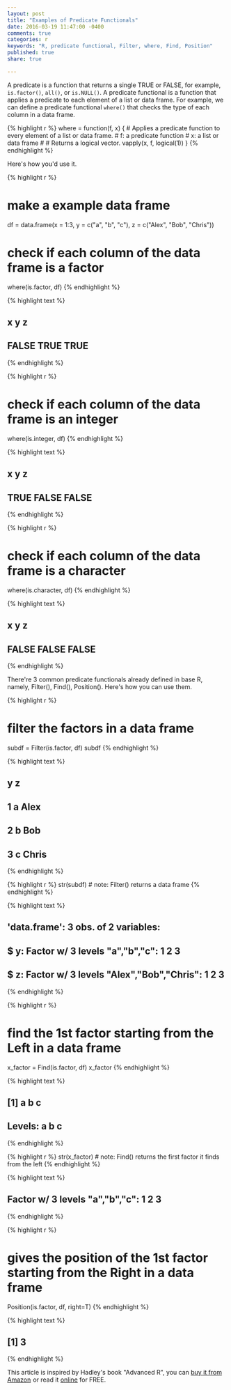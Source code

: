 ```yaml
---
layout: post
title: "Examples of Predicate Functionals"
date: 2016-03-19 11:47:00 -0400
comments: true
categories: r
keywords: "R, predicate functional, Filter, where, Find, Position"
published: true
share: true

---
```


A predicate is a function that returns a single TRUE or FALSE, for example, `is.factor()`, `all()`, or `is.NULL()`. A predicate functional is a function that applies a predicate to each element of a list or data frame. For example, we can define a predicate functional `where()` that checks the type of each column in a data frame.


{% highlight r %}
where = function(f, x) {
        # Applies a predicate function to every element of a list or data frame.
        # f: a predicate function
        # x: a list or data frame
        #
        # Returns a logical vector.
        vapply(x, f, logical(1))
}
{% endhighlight %}

Here's how you'd use it.


{% highlight r %}
# make a example data frame
df = data.frame(x = 1:3, y = c("a", "b", "c"), z = c("Alex", "Bob", "Chris"))

# check if each column of the data frame is a factor
where(is.factor, df)
{% endhighlight %}



{% highlight text %}
##     x     y     z 
## FALSE  TRUE  TRUE
{% endhighlight %}



{% highlight r %}
# check if each column of the data frame is an integer
where(is.integer, df)
{% endhighlight %}



{% highlight text %}
##     x     y     z 
##  TRUE FALSE FALSE
{% endhighlight %}



{% highlight r %}
# check if each column of the data frame is a character
where(is.character, df)
{% endhighlight %}



{% highlight text %}
##     x     y     z 
## FALSE FALSE FALSE
{% endhighlight %}

There're 3 common predicate functionals already defined in base R, namely, Filter(), Find(), Position(). Here's how you can use them.


{% highlight r %}
# filter the factors in a data frame
subdf = Filter(is.factor, df)
subdf
{% endhighlight %}



{% highlight text %}
##   y     z
## 1 a  Alex
## 2 b   Bob
## 3 c Chris
{% endhighlight %}



{% highlight r %}
str(subdf) # note: Filter() returns a data frame
{% endhighlight %}



{% highlight text %}
## 'data.frame':	3 obs. of  2 variables:
##  $ y: Factor w/ 3 levels "a","b","c": 1 2 3
##  $ z: Factor w/ 3 levels "Alex","Bob","Chris": 1 2 3
{% endhighlight %}



{% highlight r %}
# find the 1st factor starting from the Left in a data frame
x_factor = Find(is.factor, df)
x_factor
{% endhighlight %}



{% highlight text %}
## [1] a b c
## Levels: a b c
{% endhighlight %}



{% highlight r %}
str(x_factor) # note: Find() returns the first factor it finds from the left
{% endhighlight %}



{% highlight text %}
##  Factor w/ 3 levels "a","b","c": 1 2 3
{% endhighlight %}



{% highlight r %}
# gives the position of the 1st factor starting from the Right in a data frame
Position(is.factor, df, right=T)
{% endhighlight %}



{% highlight text %}
## [1] 3
{% endhighlight %}

This article is inspired by Hadley's book "Advanced R", you can <a rel="nofollow" href="http://www.amazon.com/gp/product/1466586966/ref=as_li_tl?ie=UTF8&camp=1789&creative=9325&creativeASIN=1466586966&linkCode=as2&tag=cabaceo-20&linkId=2GDWMZSF4NX32QIO">buy it from Amazon</a><img src="http://ir-na.amazon-adsystem.com/e/ir?t=cabaceo-20&l=as2&o=1&a=1466586966" width="1" height="1" border="0" alt="" style="border:none !important; margin:0px !important;" />
or read it [online](http://adv-r.had.co.nz/Functions.html) for FREE.
